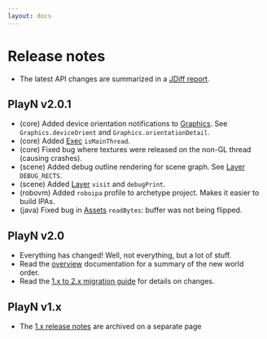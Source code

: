 ```yaml
---
layout: docs
---
```


# Release notes

* The latest API changes are summarized in a [JDiff report].

## PlayN v2.0.1
* (core) Added device orientation notifications to [Graphics]. See `Graphics.deviceOrient` and
  `Graphics.orientationDetail`.
* (core) Added [Exec] `isMainThread`.
* (core) Fixed bug where textures were released on the non-GL thread (causing crashes).
* (scene) Added debug outline rendering for scene graph. See [Layer] `DEBUG_RECTS`.
* (scene) Added [Layer] `visit` and `debugPrint`.
* (robovm) Added `roboipa` profile to archetype project. Makes it easier to build IPAs.
* (java) Fixed bug in [Assets] `readBytes`: buffer was not being flipped.

## PlayN v2.0

* Everything has changed! Well, not everything, but a lot of stuff.
* Read the [overview](../overview.html) documentation for a summary of the new world order.
* Read the [1.x to 2.x migration guide](Migrating1xto2x.html) for details on changes.

## PlayN v1.x

* The [1.x release notes](notes-1.x.html) are archived on a separate page

[Assets]: http://playn.io/docs/api/core/playn/core/Assets.html
[Exec]: http://playn.io/docs/api/core/playn/core/Exec.html
[Graphics]: http://playn.io/docs/api/core/playn/core/Graphics.html
[JDiff report]: http://docs.playn.googlecode.com/git/javadoc/changes.html
[Layer]: http://playn.io/docs/api/scene/playn/scene/Layer.html
